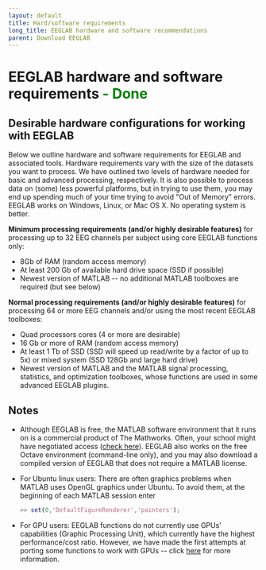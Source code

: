 ```yaml
---
layout: default
title: Hard/software requirements
long_title: EEGLAB hardware and software recommendations
parent: Download EEGLAB
---
```

EEGLAB hardware and software requirements <span style="color: green"> - Done</span>
====

Desirable hardware configurations for working with EEGLAB
---------------------------------------------------------

Below we outline hardware and software requirements for EEGLAB and
associated tools. Hardware requirements vary with the size of the
datasets you want to process. We have outlined two levels of hardware
needed for basic and advanced processing, respectively. It is also
possible to process data on (some) less powerful platforms, but in trying
to use them, you may end up spending much of your time trying to avoid
"Out of Memory" errors. EEGLAB works on Windows, Linux, or Mac OS X. No
operating system is better.

**Minimum processing requirements (and/or highly desirable features)**
for processing up to 32 EEG channels per subject using core EEGLAB
functions only:

-   8Gb of RAM (random access memory)
-   At least 200 Gb of available hard drive space (SSD if possible)
-   Newest version of MATLAB -- no additional MATLAB toolboxes are
    required (but see below)

**Normal processing requirements (and/or highly desirable features)**
for processing 64 or more EEG channels and/or using the most recent
EEGLAB toolboxes:

-   Quad processors cores (4 or more are desirable) 
-   16 Gb or more of RAM (random access memory)
-   At least 1 Tb of SSD (SSD will speed up read/write by a factor of up
    to 5x) or mixed system (SSD 128Gb and large hard drive)
-   Newest version of MATLAB and the MATLAB signal processing, statistics, and optimization
    toolboxes, whose functions are used in some advanced EEGLAB plugins.

Notes
-----

-   Although EEGLAB is free, the MATLAB software environment that it
    runs on is a commercial product of The Mathworks. Often, your school might have negotiated access ([check here](https://www.mathworks.com/academia/tah-support-program/eligibility.html)). EEGLAB also works on the free Octave environment (command-line only), and you may also download a compiled version of EEGLAB that does not require a MATLAB license. 
    
-   For Ubuntu linux users: There are often graphics problems when
    MATLAB uses OpenGL graphics under Ubuntu. To avoid them, at the
    beginning of each MATLAB session enter

    ``` matlab
    >> set(0,'DefaultFigureRenderer','painters');
    ```

-   For GPU users: EEGLAB functions do not currently use GPUs' capabilities (Graphic Processing Unit), which currently have the
    highest performance/cost ratio. However, we have made the first attempts
    at porting some functions to work with GPUs -- click
    [here](/others/EEGLAB_and_high_performance_computing.html#running-eeglab-on-gpus-graphic-processing-units) for more information.
